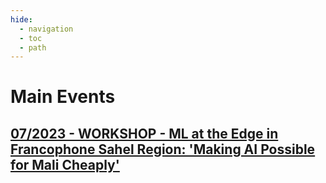 ```yaml
---
hide:
  - navigation
  - toc
  - path
---
```


# Main Events

## [07/2023 - WORKSHOP - ML at the Edge in Francophone Sahel Region: 'Making AI Possible for Mali Cheaply'](./2023/)
